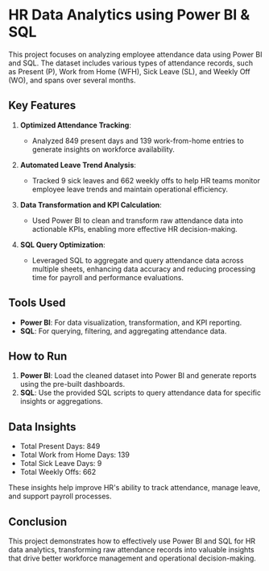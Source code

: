 # HR Data Analytics using Power BI & SQL

This project focuses on analyzing employee attendance data using Power BI and SQL. The dataset includes various types of attendance records, such as Present (P), Work from Home (WFH), Sick Leave (SL), and Weekly Off (WO), and spans over several months.

## Key Features

1. **Optimized Attendance Tracking**: 
   - Analyzed 849 present days and 139 work-from-home entries to generate insights on workforce availability.
   
2. **Automated Leave Trend Analysis**:
   - Tracked 9 sick leaves and 662 weekly offs to help HR teams monitor employee leave trends and maintain operational efficiency.
   
3. **Data Transformation and KPI Calculation**:
   - Used Power BI to clean and transform raw attendance data into actionable KPIs, enabling more effective HR decision-making.

4. **SQL Query Optimization**:
   - Leveraged SQL to aggregate and query attendance data across multiple sheets, enhancing data accuracy and reducing processing time for payroll and performance evaluations.

## Tools Used

- **Power BI**: For data visualization, transformation, and KPI reporting.
- **SQL**: For querying, filtering, and aggregating attendance data.

## How to Run

1. **Power BI**: Load the cleaned dataset into Power BI and generate reports using the pre-built dashboards.
2. **SQL**: Use the provided SQL scripts to query attendance data for specific insights or aggregations.

## Data Insights

- Total Present Days: 849
- Total Work from Home Days: 139
- Total Sick Leave Days: 9
- Total Weekly Offs: 662

These insights help improve HR's ability to track attendance, manage leave, and support payroll processes.

## Conclusion

This project demonstrates how to effectively use Power BI and SQL for HR data analytics, transforming raw attendance records into valuable insights that drive better workforce management and operational decision-making.
